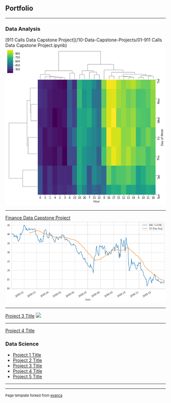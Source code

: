 ## Portfolio

---

### Data Analysis

[911 Calls Data Capstone Project](/10-Data-Capstone-Projects/01-911 Calls Data Capstone Project.ipynb)
<img src="DS_911_Image.png?raw=true"/>

---
[Finance Data Capstone Project](/pdf/sample_presentation.pdf)
<img src="DS_Finance_Image.png?raw=true"/>

---
[Project 3 Title](http://example.com/)
<img src="images/dummy_thumbnail.jpg?raw=true"/>

---
[Project 4 Title](/sample_page)

### Data Science

- [Project 1 Title](http://example.com/)
- [Project 2 Title](http://example.com/)
- [Project 3 Title](http://example.com/)
- [Project 4 Title](http://example.com/)
- [Project 5 Title](http://example.com/)

---




---
<p style="font-size:11px">Page template forked from <a href="https://github.com/evanca/quick-portfolio">evanca</a></p>
<!-- Remove above link if you don't want to attibute -->

